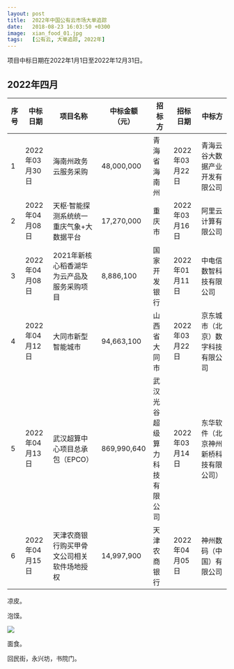 ```yaml
---
layout: post
title:  2022年中国公有云市场大单追踪
date:   2018-08-23 16:03:50 +0300
image:  xian_food_01.jpg
tags:   [公有云, 大单追踪, 2022年]
---
```

项目中标日期在2022年1月1日至2022年12月31日。

## 2022年四月

|  序号  |  中标日期  |  项目名称  |  中标金额（元）  |  招标方  | 招标日期 |  中标方  |
|  ----  | ---- | ---- | ---- | ---- | ---- | ---- |
|  1  |  2022年03月30日  |  海南州政务云服务采购  |  48,000,000  |  青海省海南州  |  2022年03月22日  |  青海云谷大数据产业开发有限公司  |
|  2  |  2022年04月08日  |  天枢·智能探测系统统一重庆气象+大数据平台  |  17,270,000  |  重庆市  |  2022年03月16日  |  阿里云计算有限公司  |
|  3  |  2022年04月08日  |  2021年新核心稻香湖华为云产品及服务采购项目  |  8,886,100  |  国家开发银行  |  2022年01月11日  |  中电信数智科技有限公司  |
|  4  |  2022年04月12日  |  大同市新型智能城市 | 94,663,100 | 山西省大同市 | 2022年03月22日 | 京东城市（北京）数字科技有限公司 |
|  5  |  2022年04月13日  |  武汉超算中心项目总承包（EPCO） | 869,990,640 | 武汉光谷超级算力科技有限公司 | 2022年03月14日 | 东华软件（北京神州新桥科技有限公司） |
|  6  |  2022年04月15日  |  天津农商银行购买甲骨文公司相关软件场地授权 | 14,997,900 | 天津农商银行 | 2022年04月05日 | 神州数码（中国）有限公司 |

凉皮。

泡馍。

![]({{site.baseurl}}/img/04.jpg)

面食。

回民街，永兴坊，书院门。
